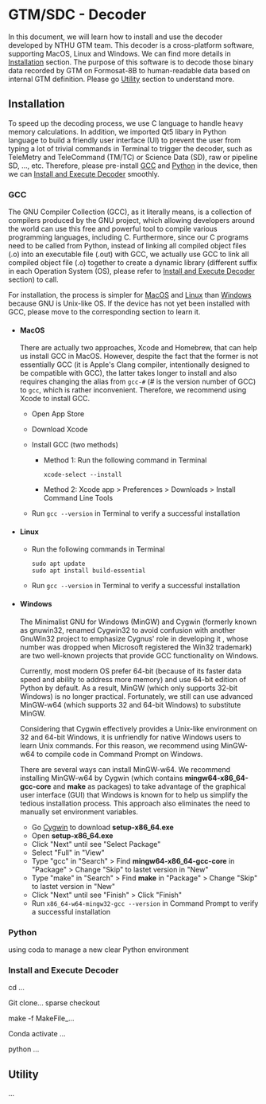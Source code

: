 # GTM/SDC - Decoder
In this document, we will learn how to install and use the decoder developed by NTHU GTM team. This decoder is a cross-platform software, supporting MacOS, Linux and Windows. We can find more details in [Installation](#Installation) section. The purpose of this software is to decode those binary data recorded by GTM on Formosat-8B to human-readable data based on internal GTM definition. Please go [Utility](#Utility) section to understand more.

## Installation

To speed up the decoding process, we use C language to handle heavy memory calculations. In addition, we imported Qt5 libary in Python language to build a friendly user interface (UI) to prevent the user from typing a lot of trivial commands in Terminal to trigger the decoder, such as TeleMetry and TeleCommand (TM/TC) or Science Data (SD), raw or pipeline SD, ..., etc. Therefore, please pre-install [GCC](#GCC) and [Python](#Python) in the device, then we can [Install and Execute Decoder](#Install-and-Execute-Decoder) smoothly.

### GCC

The GNU Compiler Collection (GCC), as it literally means, is a collection of compilers produced by the GNU project, which allowing developers around the world can use this free and powerful tool to compile various programming languages, including C. Furthermore, since our C programs need to be called from Python, instead of linking all compiled object files (.o) into an executable file (.out) with GCC, we actually use GCC to link all compiled object file (.o) together to create a dynamic library (different suffix in each Operation System (OS), please refer to [Install and Execute Decoder](#Install-and-Execute-Decoder) section) to call.

For installation, the process is simpler for <a href="#GCC-MacOS">MacOS</a> and <a href="#GCC-Linux">Linux</a> than <a href="#GCC-Windows">Windows</a> because GNU is Unix-like OS. If the device has not yet been installed with GCC, please move to the corresponding section to learn it.

<a name="GCC-MacOS"></a> 

- #### MacOS

  There are actually two approaches, Xcode and Homebrew, that can help us install GCC in MacOS. However, despite the fact that the former is not essentially GCC (it is Apple's Clang compiler, intentionally designed to be compatible with GCC), the latter takes longer to install and also requires changing the alias from `gcc-#` (# is the version number of GCC) to `gcc`, which is rather inconvenient. Therefore, we recommend using Xcode to install GCC.

  - Open App Store

  - Download Xcode

  - Install GCC (two methods)

    - Method 1: Run the following command in Terminal

      ```
      xcode-select --install
      ```

    - Method 2: Xcode app > Preferences > Downloads > Install Command Line Tools

  - Run `gcc --version` in Terminal to verify a successful installation

<a name="GCC-Linux"></a>

- #### Linux

  - Run the following commands in Terminal

    ```
    sudo apt update
    sudo apt install build-essential
    ```

  - Run `gcc --version` in Terminal to verify a successful installation

<a name="GCC-Windows"></a>

- #### Windows

  The Minimalist GNU for Windows (MinGW) and Cygwin (formerly known as gnuwin32, renamed Cygwin32 to avoid confusion with another GnuWin32 project to emphasize Cygnus' role in developing it , whose number was dropped when Microsoft registered the Win32 trademark) are two well-known projects that provide GCC functionality on Windows.

  Currently, most modern OS prefer 64-bit (because of its faster data speed and ability to address more memory) and use 64-bit edition of Python by default. As a result, MinGW (which only supports 32-bit Windows) is no longer practical. Fortunately, we still can use advanced MinGW-w64 (which supports 32 and 64-bit Windows) to substitute MinGW. 

  Considering that Cygwin effectively provides a Unix-like environment on 32 and 64-bit Windows, it is unfriendly for native Windows users to learn Unix commands. For this reason, we recommend using MinGW-w64 to compile code in Command Prompt on Windows.

  There are several ways can install MinGW-w64. We recommend installing MinGW-w64 by Cygwin (which contains **mingw64-x86_64-gcc-core** and **make** as packages) to take advantage of the graphical user interface (GUI) that Windows is known for to help us simplify the tedious installation process. This approach also eliminates the need to manually set environment variables.

  - Go [Cygwin](https://cygwin.com/install.html) to download **setup-x86_64.exe**
  - Open **setup-x86_64.exe**
  - Click "Next" until see "Select Package"
  - Select "Full" in "View"
  - Type "gcc" in "Search" > Find **mingw64-x86_64-gcc-core** in "Package" > Change "Skip" to lastet version in "New"
  - Type "make" in "Search" > Find **make** in "Package" > Change "Skip" to lastet version in "New"
  - Click "Next" until see "Finish" > Click "Finish"
  - Run `x86_64-w64-mingw32-gcc --version` in Command Prompt to verify a successful installation

### Python 

using coda to manage a new clear Python environment

### Install and Execute Decoder

cd ...

Git clone... sparse checkout

make -f MakeFile_...

Conda activate ...

python ...

## Utility

...
